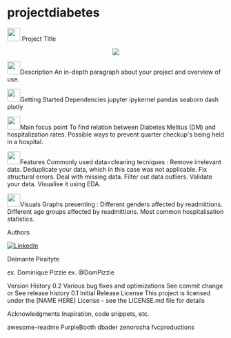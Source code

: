 ﻿# projectdiabetes
<img src="https://media.giphy.com/media/iY8CRBdQXODJSCERIr/giphy.gif" width="30px"> Project Title

<p align="center">
  <a href="https://github.com/DenverCoder1/readme-typing-svg"><img src="https://readme-typing-svg.herokuapp.com?font=Time+New+Roman&color=cyan&size=25&center=true&vCenter=true&width=600&height=100&lines=Preventable+Hospitalization,;For+Diabetic+Patients"></a>
</p>

<img src="https://media.giphy.com/media/iY8CRBdQXODJSCERIr/giphy.gif" width="30px">Description
An in-depth paragraph about your project and overview of use.


<img src="https://media.giphy.com/media/iY8CRBdQXODJSCERIr/giphy.gif" width="30px">Getting Started
Dependencies
jupyter
ipykernel
pandas
seaborn
dash
plotly


<img src="https://media.giphy.com/media/iY8CRBdQXODJSCERIr/giphy.gif" width="30px">Main focus point
To find relation between Diabetes Melitus (DM) and hospitalization rates.
Possible ways to prevent quarter checkup's being held in a hospital.


<img src="https://media.giphy.com/media/iY8CRBdQXODJSCERIr/giphy.gif" width="30px">Features
Commonly used data=cleaning tecniques : 
  Remove irrelevant data.
  Deduplicate your data, which in this case was not applicable. 
  Fix structural errors.
  Deal with missing data.
  Filter out data outliers.
  Validate your data.
  Visualise it using EDA.

  
<img src="https://media.giphy.com/media/iY8CRBdQXODJSCERIr/giphy.gif" width="30px">Visuals
Graphs presenting : 
  Different genders affected by readmittions.
  Different age groups affected by readmittions.
  Most common hospitalisation statistics.


Authors
<p></a> <a href="https://www.linkedin.com//in/deimante-piraityte/" target="_blank"><img alt="LinkedIn" src="https://img.shields.io/badge/linkedin-%230077B5.svg?&style=for-the-badge&logo=linkedin&logoColor=white" /></a></p>
Deimante Piraityte

ex. Dominique Pizzie
ex. @DomPizzie

Version History
0.2
Various bug fixes and optimizations
See commit change or See release history
0.1
Initial Release
License
This project is licensed under the [NAME HERE] License - see the LICENSE.md file for details

Acknowledgments
Inspiration, code snippets, etc.

awesome-readme
PurpleBooth
dbader
zenorocha
fvcproductions
